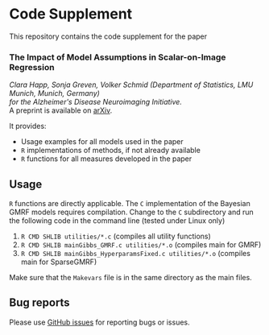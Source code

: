 # Code Supplement

This repository contains the code supplement for the paper

### The Impact of Model Assumptions in Scalar-on-Image Regression     
*Clara Happ, Sonja Greven, Volker Schmid (Department of Statistics, LMU Munich, Munich, Germany)*     
*for the Alzheimer's Disease Neuroimaging Initiative.*  
A preprint is available on [arXiv](https://arxiv.org/abs/1707.02233).

It provides:  
 *  Usage examples for all models used in the paper       
 * `R` implementations of methods, if not already available  
 * `R` functions for all measures developed in the paper  
  
## Usage ##

`R` functions are directly applicable. The `C` implementation of the Bayesian GMRF models requires compilation. Change to the `C` subdirectory and run the following code in the command line (tested under Linux only)

1. `R CMD SHLIB utilities/*.c` (compiles all utility functions)  
2. `R CMD SHLIB mainGibbs_GMRF.c utilities/*.o` (compiles main for GMRF)  
3. `R CMD SHLIB mainGibbs_HyperparamsFixed.c utilities/*.o` (compiles main for SparseGMRF) 

Make sure that the `Makevars` file is in the same directory as the main files. 


## Bug reports ##

Please use [GitHub issues](https://github.com/ClaraHapp/SOIR/issues) for reporting bugs or issues.

